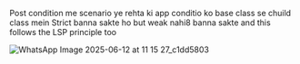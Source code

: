 Post condition me scenario ye rehta ki app conditio ko base class se chuild class mein Strict banna sakte ho
but weak nahi8 banna sakte and this follows the LSP principle too



 ![WhatsApp Image 2025-06-12 at 11 15 27_c1dd5803](https://github.com/user-attachments/assets/2b1044a2-b34b-4af5-b1b2-eb448a527b03)

